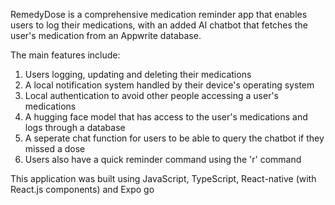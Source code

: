 RemedyDose is a comprehensive medication reminder app that enables users to log their medications,
with an added AI chatbot that fetches the user's medication from an Appwrite database.

The main features include:

1) Users logging, updating and deleting their medications
2) A local notification system handled by their device's operating system
3) Local authentication to avoid other people accessing a user's medications
4) A hugging face model that has access to the user's medications and logs through a database
5) A seperate chat function for users to be able to query the chatbot if they missed a dose
6) Users also have a quick reminder command using the 'r' command

This application was built using JavaScript, TypeScript, React-native (with React.js components) and Expo go
